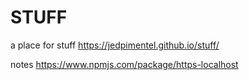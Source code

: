 # STUFF
a place for stuff
https://jedpimentel.github.io/stuff/


notes
https://www.npmjs.com/package/https-localhost